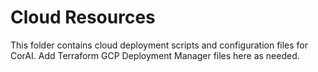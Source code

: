 # Cloud Resources

This folder contains cloud deployment scripts and configuration files for CorAI. Add Terraform GCP Deployment Manager files here as needed.
